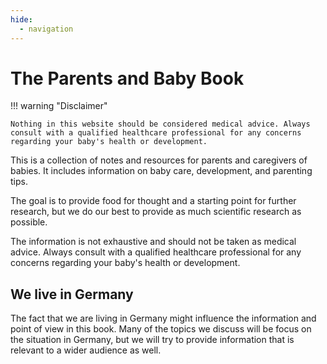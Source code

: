```yaml
---
hide:
  - navigation
---
```


# The Parents and Baby Book

!!! warning "Disclaimer"

    Nothing in this website should be considered medical advice. Always consult with a qualified healthcare professional for any concerns regarding your baby's health or development.


This is a collection of notes and resources for parents and caregivers of babies. It includes information on baby care, development, and parenting tips.

The goal is to provide food for thought and a starting point for further research, but we do our best to provide as much scientific research as possible.

The information is not exhaustive and should not be taken as medical advice. Always consult with a qualified healthcare professional for any concerns regarding your baby's health or development.

## We live in Germany

The fact that we are living in Germany might influence the information and point of view in this book. Many of the topics we discuss will be focus on the situation in Germany, but we will try to provide information that is relevant to a wider audience as well.

